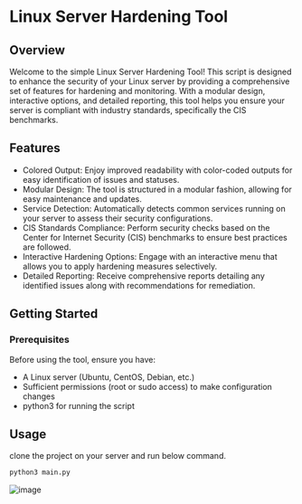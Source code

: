 # Linux Server Hardening Tool
## Overview
Welcome to the simple Linux Server Hardening Tool! This script is designed to enhance the security of your Linux server by providing a comprehensive set of features for hardening and monitoring. With a modular design, interactive options, and detailed reporting, this tool helps you ensure your server is compliant with industry standards, specifically the CIS benchmarks.

## Features
- Colored Output: Enjoy improved readability with color-coded outputs for easy identification of issues and statuses.
- Modular Design: The tool is structured in a modular fashion, allowing for easy maintenance and updates.
- Service Detection: Automatically detects common services running on your server to assess their security configurations.
- CIS Standards Compliance: Perform security checks based on the Center for Internet Security (CIS) benchmarks to ensure best practices are followed.
- Interactive Hardening Options: Engage with an interactive menu that allows you to apply hardening measures selectively.
- Detailed Reporting: Receive comprehensive reports detailing any identified issues along with recommendations for remediation.

## Getting Started
### Prerequisites
Before using the tool, ensure you have:
- A Linux server (Ubuntu, CentOS, Debian, etc.)
- Sufficient permissions (root or sudo access) to make configuration changes
- python3 for running the script

## Usage
clone the project on your server and run below command.
```bash
python3 main.py
```

![image](https://github.com/user-attachments/assets/616cbac5-ccd0-43ed-b93c-76aee7ca0cd4)
